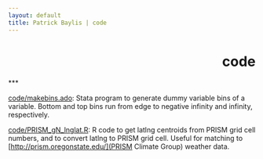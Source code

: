 ```yaml
---
layout: default
title: Patrick Baylis | code
---
```

<h1 align="right">code</h1>
***

[code/makebins.ado](makebins.ado): Stata program to generate dummy variable bins of a variable. Bottom and top bins run from edge to negative infinity and infinity, respectively.

[code/PRISM_gN_lnglat.R](gridNum): R code to get latlng centroids from PRISM grid cell numbers, and to convert latlng to PRISM grid cell. Useful for matching to [http://prism.oregonstate.edu/](PRISM Climate Group) weather data.